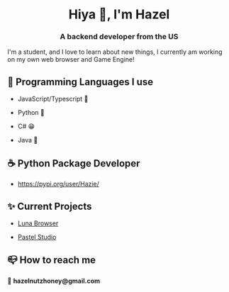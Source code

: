 <h1 align="center">Hiya 👋, I'm Hazel</h1>
<h3 align="center">A backend developer from the US</h3>
<p align="left">I'm a student, and I love to learn about new things, I currently am working on my own web browser and Game Engine!</p>
<h2>🩷 Programming Languages I use</h2>

- JavaScript/Typescript 🩵

- Python 🤪

- C# 😁

- Java 🫤

<h2>☕ Python Package Developer</h2>

- https://pypi.org/user/Hazie/

<h2>✨ Current Projects</h2>

- [Luna Browser](https://www.lunabrowser.com)

- [Pastel Studio](https://pastelstudio.net/)

<h2>📪 How to reach me</h2>
💌 <strong>hazelnutzhoney@gmail.com</strong>
